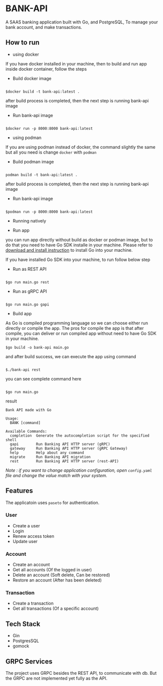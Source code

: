 # BANK-API
A SAAS banking application built with Go, and PostgreSQL, To manage your bank account, and make transactions.

## How to run

* using docker

If you have docker installed in your machine, then to build and run app inside docker container, follow the steps

- Build docker image

```shell

$docker build -t bank-api:latest .

```

after build process is completed, then the next step is running bank-api image

- Run bank-api image

```shell

$docker run -p 8000:8000 bank-api:latest

```

* using podman

If you are using podman instead of docker, the command slightly the same but all you need is change `docker` with `podman`

- Build podman image

```shell

podman build -t bank-api:latest .

```

after build process is completed, then the next step is running bank-api image

- Run bank-api image

```shell

$podman run -p 8000:8000 bank-api:latest

```

* Running natively

- Run app

you can run app directly without build as docker or podman image, but to do that you need to have Go SDK installe in 
your machine. Please refer to [download and install instruction](https://go.dev/doc/install) to install Go into your machine.

If you have installed Go SDK into your machine, to run follow below step

- Run as REST API

```shell

$go run main.go rest

```

- Run as gRPC API

```shell

$go run main.go gapi

```

- Build app

As Go is compiled programming language so we can choose either run directly or compile the app. The pros for compile the app
is that after compile, you can deliver or run compiled app without need to have Go SDK in your machine.

```shell
$go build -o bank-api main.go

```

and after build success, we can execute the app using command

```shell

$./bank-api rest

```

you can see complete command here 

```shell

$go run main.go

```

result 

```shell
Bank API made with Go

Usage:
  BANK [command]

Available Commands:
  completion  Generate the autocompletion script for the specified shell
  gapi        Run Banking API HTTP server (gRPC)
  gateway     Run Banking API HTTP server (gRPC Gateway)
  help        Help about any command
  migrate     Run Banking API migration
  rest        Run Banking API HTTP server (rest-API)

```



_Note : if you want to change application configuration, open `config.yaml` file and change the value match with your system._ 



## Features

The applicatoin uses `paseto` for authentication.

### User

- Create a user
- Login
- Renew access token
- Update user

### Account
- Create an account
- Get all accounts (Of the logged in user)
- Delete an account (Soft delete, Can be restored)
- Restore an account (After has been deleted)

### Transaction
- Create a transaction
- Get all transactions (Of a specific account)

## Tech Stack

- Gin
- PostgresSQL
- gomock

## GRPC Services

The project uses GRPC besides the REST API, to communicate with db. But the GRPC are not implemented yet fully as the API.
